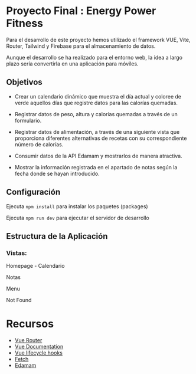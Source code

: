 # Proyecto Final : Energy Power Fitness

Para el desarrollo de este proyecto hemos utilizado el framework VUE, Vite, Router, Tailwind y Firebase para el almacenamiento de datos.

Aunque el desarrollo se ha realizado para el entorno web, la idea a largo plazo sería convertirla en una aplicación para móviles.

## Objetivos

- Crear un calendario dinámico que muestra el día actual y coloree de verde aquellos días que registre datos para las calorías quemadas.

- Registrar datos de peso, altura y calorías quemadas a través de un formulario.

- Registrar datos de alimentación, a través de una siguiente vista que proporciona diferentes alternativas de recetas con su correspondiente número de calorías.

- Consumir datos de la API Edamam y mostrarlos de manera atractiva.

- Mostrar la información registrada en el apartado de notas según la fecha donde se hayan introducido.

## Configuración

Ejecuta `npm install` para instalar los paquetes (packages)

Ejecuta `npm run dev` para ejecutar el servidor de desarrollo

## Estructura de la Aplicación

### Vistas:

Homepage - Calendario

Notas

Menu

Not Found

# Recursos

- [Vue Router](https://router.vuejs.org/introduction.html)
- [Vue Documentation](https://vuejs.org/guide/introduction.html)
- [Vue lifecycle hooks](https://vuejs.org/guide/essentials/lifecycle.html)
- [Fetch](https://developer.mozilla.org/en-US/docs/Web/API/Fetch_API/Using_Fetch)
- [Edamam](https://www.edamam.com/)
